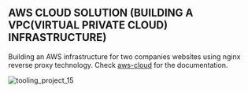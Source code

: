## AWS CLOUD SOLUTION (BUILDING A VPC(VIRTUAL PRIVATE CLOUD) INFRASTRUCTURE)
Building an AWS infrastructure for two companies websites using nginx reverse proxy technology. Check [aws-cloud](https://github.com/brpo01/aws-cloud-solution/blob/master/aws-cloud.md) for the documentation.

![tooling_project_15](https://user-images.githubusercontent.com/76074379/123254593-b4064680-d4a3-11eb-8099-329e9fb7c060.png)
